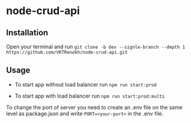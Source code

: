 # node-crud-api

## Installation

Open your terminal and run `git clone -b dev --signle-branch --depth 1 https://github.com/VKTRenokh/node-crud-api.git`

## Usage

- To start app without load balancer run `npm run start:prod`

- To start app with load balancer run `npm run start:prod:multi`

To change the port of server you need to create an .env file on the same level as package.json
and write `PORT=<your-port>` in the .env file.
